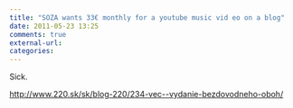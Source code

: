 ```yaml
---
title: "SOZA wants 33€ monthly for a youtube music vid eo on a blog"
date: 2011-05-23 13:25
comments: true
external-url:
categories:
---
```

Sick.

<http://www.220.sk/sk/blog-220/234-vec--vydanie-bezdovodneho-oboh/>
